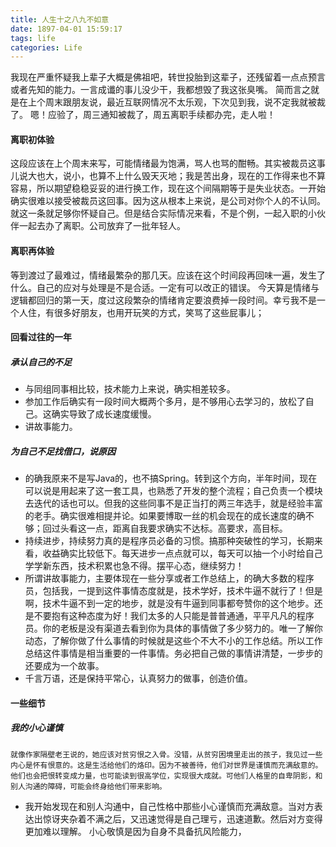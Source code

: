 ```yaml
---
title: 人生十之八九不如意
date: 1897-04-01 15:59:17
tags: life
categories: Life
---
```

我现在严重怀疑我上辈子大概是佛祖吧，转世投胎到这辈子，还残留着一点点预言或者先知的能力。一言成谶的事儿没少干，我都想毁了我这张臭嘴。
简而言之就是在上个周末跟朋友说，最近互联网情况不太乐观，下次见到我，说不定我就被裁了。
嗯！应验了，周三通知被裁了，周五离职手续都办完，走人啦！
<!-- more -->
#### 离职初体验
这段应该在上个周末来写，可能情绪最为饱满，骂人也骂的酣畅。其实被裁员这事儿说大也大，说小，也算不上什么毁天灭地；我是苦出身，现在的工作得来也不算容易，所以期望稳稳妥妥的进行换工作，现在这个间隔期等于是失业状态。一开始确实很难以接受被裁员这回事。因为这从根本上来说，是公司对你个人的不认同。就这一条就足够你怀疑自己。但是结合实际情况来看，不是个例，一起入职的小伙伴一起去办了离职。公司放弃了一批年轻人。

#### 离职再体验
等到渡过了最难过，情绪最繁杂的那几天。应该在这个时间段再回味一遍，发生了什么。自己的应对与处理是不是合适。一定有可以改正的错误。
今天算是情绪与逻辑都回归的第一天，度过这段繁杂的情绪肯定要浪费掉一段时间。幸亏我不是一个人住，有很多好朋友，也用开玩笑的方式，笑骂了这些屁事儿；

#### 回看过往的一年
##### 承认自己的不足
- 与同组同事相比较，技术能力上来说，确实相差较多。
- 参加工作后确实有一段时间大概两个多月，是不够用心去学习的，放松了自己。这确实导致了成长速度缓慢。
- 讲故事能力。

##### 为自己不足找借口，说原因
- 的确我原来不是写Java的，也不搞Spring。转到这个方向，半年时间，现在可以说是用起来了这一套工具，也熟悉了开发的整个流程；自己负责一个模块去迭代的话也可以。但我的这些同事不是正当打的两三年选手，就是经验丰富的老手。确实很难相提并论。如果要博取一丝的机会现在的成长速度的确不够；回过头看这一点，距离自我要求确实不达标。高要求，高目标。
- 持续进步，持续努力真的是程序员必备的习惯。搞那种突破性的学习，长期来看，收益确实比较低下。每天进步一点点就可以，每天可以抽一个小时给自己学学新东西，技术积累也急不得。摆平心态，继续努力！
- 所谓讲故事能力，主要体现在一些分享或者工作总结上，的确大多数的程序员，包括我，一提到这件事情态度就是，技术学好，技术牛逼不就行了！但是啊，技术牛逼不到一定的地步，就是没有牛逼到同事都夸赞你的这个地步。还是不要抱有这种态度为好！我们太多的人只能是普普通通，平平凡凡的程序员。你的老板是没有渠道去看到你为具体的事情做了多少努力的。唯一了解你动态，了解你做了什么事情的时候就是这些个不大不小的工作总结。所以工作总结这件事情是相当重要的一件事情。务必把自己做的事情讲清楚，一步步的还要成为一个故事。
- 千言万语，还是保持平常心，认真努力的做事，创造价值。

#### 一些细节
##### 我的小心谨慎
`
就像作家隔壁老王说的，她应该对贫穷恨之入骨。没错，从贫穷困境里走出的孩子，我见过一些内心是怀有恨意的。这是生活给他们的烙印。因为不被善待，他们对世界是谨慎而充满敌意的。他们也会把恨转变成力量，也可能读到很高学位，实现很大成就。可他们人格里的自卑阴影，和别人沟通的障碍，可能会终身给他们带来影响。
`
- 我开始发现在和别人沟通中，自己性格中那些小心谨慎而充满敌意。当对方表达出惊讶夹杂着不满之后，又迅速觉得是自己理亏，迅速道歉。然后对方变得更加难以理解。 小心敬慎是因为自身不具备抗风险能力，
